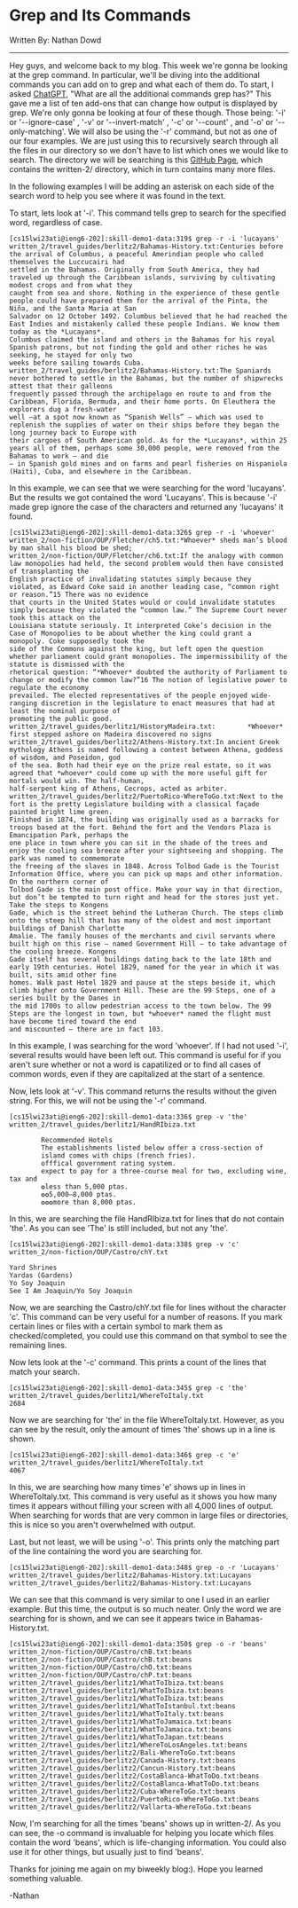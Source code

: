 # Grep and Its Commands

Written By: Nathan Dowd

---

Hey guys, and welcome back to my blog. This week we're gonna be looking at the grep command. In particular, we'll be diving into the additional commands you can add on to grep and what each of them do. To start, I asked [ChatGPT](https://chat.openai.com/chat), "What are all the additional commands grep has?" This gave me a list of ten add-ons that can change how output is displayed by grep. We're only gonna be looking at four of these though. Those being: '-i' or '--ignore-case' , '-v' or '--invert-match' , '-c' or '--count' , and '-o' or '--only-matching'. We will also be using the '-r' command, but not as one of our four examples. We are just using this to recursively search through all the files in our directory so we don't have to list which ones we would like to search. The directory we will be searching is this [GitHub Page](https://github.com/ucsd-cse15l-w23/skill-demo1-data), which contains the written-2/ directory, which in turn contains many more files.

In the following examples I will be adding an asterisk on each side of the search word to help you see where it was found in the text.

To start, lets look at '-i'. This command tells grep to search for the specified word, regardless of case. 

```
[cs15lwi23ati@ieng6-202]:skill-demo1-data:319$ grep -r -i 'lucayans'
written_2/travel_guides/berlitz2/Bahamas-History.txt:Centuries before the arrival of Columbus, a peaceful Amerindian people who called themselves the Luccucairi had
settled in the Bahamas. Originally from South America, they had traveled up through the Caribbean islands, surviving by cultivating modest crops and from what they
caught from sea and shore. Nothing in the experience of these gentle people could have prepared them for the arrival of the Pinta, the Niña, and the Santa Maria at San
Salvador on 12 October 1492. Columbus believed that he had reached the East Indies and mistakenly called these people Indians. We know them today as the *Lucayans*.
Columbus claimed the island and others in the Bahamas for his royal Spanish patrons, but not finding the gold and other riches he was seeking, he stayed for only two
weeks before sailing towards Cuba.
written_2/travel_guides/berlitz2/Bahamas-History.txt:The Spaniards never bothered to settle in the Bahamas, but the number of shipwrecks attest that their galleons
frequently passed through the archipelago en route to and from the Caribbean, Florida, Bermuda, and their home ports. On Eleuthera the explorers dug a fresh-water 
well —at a spot now known as “Spanish Wells” — which was used to replenish the supplies of water on their ships before they began the long journey back to Europe with
their cargoes of South American gold. As for the *Lucayans*, within 25 years all of them, perhaps some 30,000 people, were removed from the Bahamas to work — and die 
— in Spanish gold mines and on farms and pearl fisheries on Hispaniola (Haiti), Cuba, and elsewhere in the Caribbean.
```

In this example, we can see that we were searching for the word 'lucayans'. But the results we got contained the word 'Lucayans'. This is because '-i' made grep ignore the case of the characters and returned any 'lucayans' it found.

```
[cs15lwi23ati@ieng6-202]:skill-demo1-data:326$ grep -r -i 'whoever'
written_2/non-fiction/OUP/Fletcher/ch5.txt:*Whoever* sheds man’s blood by man shall his blood be shed;
written_2/non-fiction/OUP/Fletcher/ch6.txt:If the analogy with common law monopolies had held, the second problem would then have consisted of transplanting the
English practice of invalidating statutes simply because they violated, as Edward Coke said in another leading case, “common right or reason.”15 There was no evidence
that courts in the United States would or could invalidate statutes simply because they violated the “common law.” The Supreme Court never took this attack on the
Louisiana statute seriously. It interpreted Coke’s decision in the Case of Monopolies to be about whether the king could grant a monopoly. Coke supposedly took the
side of the Commons against the king, but left open the question whether parliament could grant monopolies. The impermissibility of the statute is dismissed with the
rhetorical question: “*Whoever* doubted the authority of Parliament to change or modify the common law?”16 The notion of legislative power to regulate the economy
prevailed. The elected representatives of the people enjoyed wide-ranging discretion in the legislature to enact measures that had at least the nominal purpose of
promoting the public good.
written_2/travel_guides/berlitz1/HistoryMadeira.txt:        *Whoever* first stepped ashore on Madeira discovered no signs
written_2/travel_guides/berlitz2/Athens-History.txt:In ancient Greek mythology Athens is named following a contest between Athena, goddess of wisdom, and Poseidon, god
of the sea. Both had their eye on the prize real estate, so it was agreed that *whoever* could come up with the more useful gift for mortals would win. The half-human,
half-serpent king of Athens, Cecrops, acted as arbiter. 
written_2/travel_guides/berlitz2/PuertoRico-WhereToGo.txt:Next to the fort is the pretty Legislature building with a classical façade painted bright lime green.
Finished in 1874, the building was originally used as a barracks for troops based at the fort. Behind the fort and the Vendors Plaza is Emancipation Park, perhaps the
one place in town where you can sit in the shade of the trees and enjoy the cooling sea breeze after your sightseeing and shopping. The park was named to commemorate
the freeing of the slaves in 1848. Across Tolbod Gade is the Tourist Information Office, where you can pick up maps and other information. On the northern corner of
Tolbod Gade is the main post office. Make your way in that direction, but don’t be tempted to turn right and head for the stores just yet. Take the steps to Kongens
Gade, which is the street behind the Lutheran Church. The steps climb onto the steep hill that has many of the oldest and most important buildings of Danish Charlotte
Amalie. The family houses of the merchants and civil servants where built high on this rise — named Government Hill — to take advantage of the cooling breeze. Kongens
Gade itself has several buildings dating back to the late 18th and early 19th centuries. Hotel 1829, named for the year in which it was built, sits amid other fine
homes. Walk past Hotel 1829 and pause at the steps beside it, which climb higher onto Government Hill. These are the 99 Steps, one of a series built by the Danes in
the mid 1700s to allow pedestrian access to the town below. The 99 Steps are the longest in town, but *whoever* named the flight must have become tired toward the end
and miscounted — there are in fact 103.
```

In this example, I was searching for the word 'whoever'. If I had not used '-i', several results would have been left out. This command is useful for if you aren't sure whether or not a word is capatilized or to find all cases of common words, even if they are capitalized at the start of a sentence.

Now, lets look at '-v'. This command returns the results without the given string. For this, we will not be using the '-r' command.

```
[cs15lwi23ati@ieng6-202]:skill-demo1-data:336$ grep -v 'the'  written_2/travel_guides/berlitz1/HandRIbiza.txt

        Recommended Hotels
        The establishments listed below offer a cross-section of
        island comes with chips (french fries).
        offfical government rating system.
        expect to pay for a three-course meal for two, excluding wine, tax and
        ✪less than 5,000 ptas.
        ✪✪5,000–8,000 ptas.
        ✪✪✪more than 8,000 ptas.
```

In this, we are searching the file HandRIbiza.txt for lines that do not contain 'the'. As you can see 'The' is still included, but not any 'the'.

```
[cs15lwi23ati@ieng6-202]:skill-demo1-data:338$ grep -v 'c' written_2/non-fiction/OUP/Castro/chY.txt

Yard Shrines
Yardas (Gardens)
Yo Soy Joaquin
See I Am Joaquin/Yo Soy Joaquin
```

Now, we are searching the Castro/chY.txt file for lines without the character 'c'. This command can be very useful for a number of reasons. If you mark certain lines or files with a certain symbol to mark them as checked/completed, you could use this command on that symbol to see the remaining lines.

Now lets look at the '-c' command. This prints a count of the lines that match your search.

```
[cs15lwi23ati@ieng6-202]:skill-demo1-data:345$ grep -c 'the'  written_2/travel_guides/berlitz1/WhereToItaly.txt
2684
```

Now we are searching for 'the' in the file WhereToItaly.txt. However, as you can see by the result, only the amount of times 'the' shows up in a line is shown.

```
[cs15lwi23ati@ieng6-202]:skill-demo1-data:346$ grep -c 'e'  written_2/travel_guides/berlitz1/WhereToItaly.txt
4067
```

In this, we are searching how many times 'e' shows up in lines in WhereToItaly.txt. This command is very useful as it shows you how many times it appears without filling your screen with all 4,000 lines of output. When searching for words that are very common in large files or directories, this is nice so you aren't overwhelmed with output.

Last, but not least, we will be using '-o'. This prints only the matching part of the line containing the word you are searching for.

```
[cs15lwi23ati@ieng6-202]:skill-demo1-data:348$ grep -o -r 'Lucayans'
written_2/travel_guides/berlitz2/Bahamas-History.txt:Lucayans
written_2/travel_guides/berlitz2/Bahamas-History.txt:Lucayans
```

We can see that this command is very similar to one I used in an earlier example. But this time, the output is so much neater. Only the word we are searching for is shown, and we can see it appears twice in Bahamas-History.txt.

```
[cs15lwi23ati@ieng6-202]:skill-demo1-data:350$ grep -o -r 'beans'
written_2/non-fiction/OUP/Castro/chB.txt:beans
written_2/non-fiction/OUP/Castro/chB.txt:beans
written_2/non-fiction/OUP/Castro/chO.txt:beans
written_2/non-fiction/OUP/Castro/chP.txt:beans
written_2/travel_guides/berlitz1/WhatToIbiza.txt:beans
written_2/travel_guides/berlitz1/WhatToIbiza.txt:beans
written_2/travel_guides/berlitz1/WhatToIbiza.txt:beans
written_2/travel_guides/berlitz1/WhatToIstanbul.txt:beans
written_2/travel_guides/berlitz1/WhatToItaly.txt:beans
written_2/travel_guides/berlitz1/WhatToJamaica.txt:beans
written_2/travel_guides/berlitz1/WhatToJamaica.txt:beans
written_2/travel_guides/berlitz1/WhatToJapan.txt:beans
written_2/travel_guides/berlitz1/WhereToLosAngeles.txt:beans
written_2/travel_guides/berlitz2/Bali-WhereToGo.txt:beans
written_2/travel_guides/berlitz2/Canada-History.txt:beans
written_2/travel_guides/berlitz2/Cancun-History.txt:beans
written_2/travel_guides/berlitz2/CostaBlanca-WhatToDo.txt:beans
written_2/travel_guides/berlitz2/CostaBlanca-WhatToDo.txt:beans
written_2/travel_guides/berlitz2/Cuba-WhereToGo.txt:beans
written_2/travel_guides/berlitz2/PuertoRico-WhereToGo.txt:beans
written_2/travel_guides/berlitz2/Vallarta-WhereToGo.txt:beans
```

Now, I'm searching for all the times 'beans' shows up in written-2/. As you can see, the -o command is invaluable for helping you locate which files contain the word 'beans', which is life-changing information. You could also use it for other things, but usually just to find 'beans'.

Thanks for joining me again on my biweekly blog:). Hope you learned something valuable.

-Nathan
